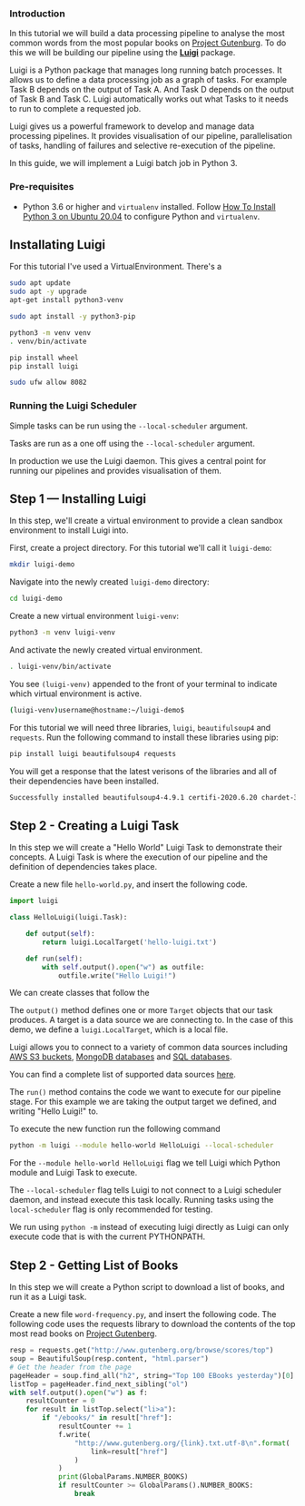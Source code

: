 ### Introduction
In this tutorial we will build a data processing pipeline to analyse the most common words from the most popular books on [Project Gutenburg](https://www.gutenberg.org/). To do this we will be building our pipeline using the [**Luigi**](https://luigi.readthedocs.io/en/stable/index.html) package.

Luigi is a Python package that manages long running batch processes. It allows us to define a data processing job as a graph of tasks. For example Task B depends on the output of Task A. And Task D depends on the output of Task B and Task C.  Luigi automatically works out what Tasks to it needs to run to complete a requested job.

Luigi gives us a powerful framework to develop and manage data processing pipelines. It provides visualisation of our pipeline, parallelisation of tasks, handling of failures and selective re-execution of the pipeline.

In this guide, we will implement a Luigi batch job in Python 3. 

### Pre-requisites
- Python 3.6 or higher and ```virtualenv``` installed. Follow [How To Install Python 3 on Ubuntu 20.04](https://www.digitalocean.com/community/tutorials/how-to-install-python-3-and-set-up-a-programming-environment-on-an-ubuntu-20-04-server) to configure Python and ```virtualenv```.


## Installating Luigi

For this tutorial I've used a VirtualEnvironment. There's a 
``` bash
sudo apt update
sudo apt -y upgrade
apt-get install python3-venv
```

``` bash
sudo apt install -y python3-pip
```

``` bash
python3 -m venv venv
. venv/bin/activate
```

``` bash
pip install wheel
pip install luigi
```

``` bash
sudo ufw allow 8082
```

### Running the Luigi Scheduler
Simple tasks can be run using the ```--local-scheduler``` argument.

Tasks are run as a one off using the ```--local-scheduler``` argument.

In production we use the Luigi daemon. This gives a central point for running our pipelines and provides visualisation of them. 

## Step 1 — Installing Luigi
In this step, we'll create a virtual environment to provide a clean sandbox environment to install Luigi into.

First, create a project directory. For this tutorial we'll call it ```luigi-demo```:

``` bash
mkdir luigi-demo
```

Navigate into the newly created ```luigi-demo``` directory:

``` bash
cd luigi-demo
```

Create a new virtual environment ```luigi-venv```:

``` bash
python3 -m venv luigi-venv
```

And activate the newly created virtual environment.

``` bash
. luigi-venv/bin/activate
```

You see ```(luigi-venv)``` appended to the front of your terminal to indicate which virtual environment is active.

``` bash
(luigi-venv)username@hostname:~/luigi-demo$
```

For this tutorial we will need three libraries, ```luigi```, ```beautifulsoup4``` and ```requests```. Run the following command to install these libraries using pip:

``` bash
pip install luigi beautifulsoup4 requests
```

You will get a response that the latest verisons of the libraries and all of their dependencies have been installed.

``` bash
Successfully installed beautifulsoup4-4.9.1 certifi-2020.6.20 chardet-3.0.4 docutils-0.16 idna-2.10 lockfile-0.12.2 luigi-3.0.1 python-daemon-2.2.4 python-dateutil-2.8.1 requests-2.24.0 six-1.15.0 soupsieve-2.0.1 tornado-5.1.1 urllib3-1.25.10
```

## Step 2 - Creating a Luigi Task
In this step we will create a "Hello World" Luigi Task to demonstrate their concepts. A Luigi Task is where the execution of our pipeline and the definition of dependencies takes place.

Create a new file ```hello-world.py```, and insert the following code.

``` python
import luigi

class HelloLuigi(luigi.Task):

    def output(self):
        return luigi.LocalTarget('hello-luigi.txt')

    def run(self):
        with self.output().open("w") as outfile:
            outfile.write("Hello Luigi!")

```

We can create classes that follow the 

The ```output()``` method defines one or more ```Target``` objects that our task produces. A target is a data source we are connecting to. In the case of this demo, we define a ```luigi.LocalTarget```, which is a local file. 

Luigi allows you to connect to a variety of common data sources including [AWS S3 buckets](https://luigi.readthedocs.io/en/stable/api/luigi.contrib.s3.html), [MongoDB databases](https://luigi.readthedocs.io/en/stable/api/luigi.contrib.mongodb.html) and [SQL databases](https://luigi.readthedocs.io/en/stable/api/luigi.contrib.sqla.html).

You can find a complete list of supported data sources [here](https://luigi.readthedocs.io/en/stable/api/luigi.contrib.html).

The ```run()``` method contains the code we want to execute for our pipeline stage. For this example we are taking the output target we defined, and writing "Hello Luigi!" to.

To execute the new function run the following command

``` bash
python -m luigi --module hello-world HelloLuigi --local-scheduler
```

For the ```--module hello-world HelloLuigi``` flag we tell Luigi which Python module and Luigi Task to execute.

The ```--local-scheduler``` flag tells Luigi to not connect to a Luigi scheduler daemon, and instead execute this task locally. Running tasks using the ```local-scheduler``` flag is only recommended for testing.

We run using ```python -m``` instead of executing luigi directly as Luigi can only execute code that is with the current PYTHONPATH. 



## Step 2 - Getting List of Books
In this step we will create a Python script to download a list of books, and run it as a Luigi task.

Create a new file ```word-frequency.py```, and insert the following code. The following code uses the requests library to download the contents of the top most read books on [Project Gutenberg](http://www.gutenberg.org).

``` python
resp = requests.get("http://www.gutenberg.org/browse/scores/top")
soup = BeautifulSoup(resp.content, "html.parser")
# Get the header from the page
pageHeader = soup.find_all("h2", string="Top 100 EBooks yesterday")[0]
listTop = pageHeader.find_next_sibling("ol")
with self.output().open("w") as f:
    resultCounter = 0
    for result in listTop.select("li>a"):
        if "/ebooks/" in result["href"]:
            resultCounter += 1
            f.write(
                "http://www.gutenberg.org/{link}.txt.utf-8\n".format(
                    link=result["href"]
                )
            )
            print(GlobalParams.NUMBER_BOOKS)
            if resultCounter >= GlobalParams().NUMBER_BOOKS:
                break
```